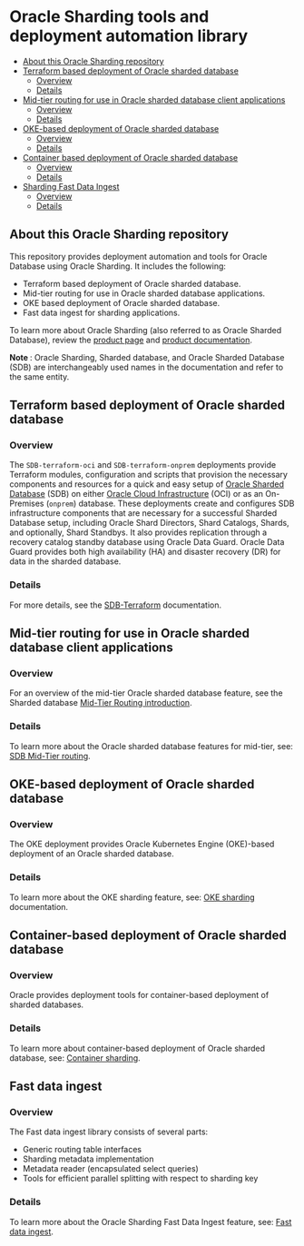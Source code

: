 # Oracle Sharding tools and deployment automation library

[SDB-terraform-onprem]: https://github.com/oracle/db-sharding/tree/master/deployment-with-terraform/sdb-terraform-onprem
[SDB-terraform-oci]: https://github.com/oracle/db-sharding/tree/master/deployment-with-terraform/sdb-terraform-oci
[SDB-terraform]: https://github.com/oracle/db-sharding/tree/master/deployment-with-terraform/
[SDB-Mid-Tier-Routing]: https://github.com/oracle/db-sharding/tree/master/Mid-Tier-Routing
[SDB-Fast-Data-Ingest]: https://github.com/oracle/db-sharding/tree/master/sharding-fast-data-ingest
[OKE-sharding]: https://github.com/oracle/db-sharding/tree/master/oke-based-sharding-deployment
[MTR-Intro]: https://github.com/oracle/db-sharding/wiki/Sharded-Database-Mid-Tier-Routing#introduction
[SDB-prod-page]: https://www.oracle.com/database/technologies/high-availability/sharding.html
[SDB-prod-doc]: https://docs.oracle.com/en/database/oracle/oracle-database/19/shard/
[OCI]: https://www.oracle.com/cloud/
[SDB]: https://www.oracle.com/database/technologies/high-availability/sharding.html

- [About this Oracle Sharding repository](#about)
- [Terraform based deployment of Oracle sharded database](#terraform-based-deployment-of-oracle-sharded-database)
  * [Overview](#overview)
  * [Details](#details)
- [Mid-tier routing for use in Oracle sharded database client applications](#mid-tier-routing-for-use-in-oracle-sharded-database-client-applications)
  * [Overview](#overview-1)
  * [Details](#details-1)
- [OKE-based deployment of Oracle sharded database](#oke-based-deployment-of-oracle-sharded-database)
  * [Overview](#overview-2)
  * [Details](#details-2)
- [Container based deployment of Oracle sharded database](#container-based-deployment-of-oracle-sharded-database)
  * [Overview](#overview-3)
  * [Details](#details-3)
- [Sharding Fast Data Ingest](#routing-implementations-for-use-in-oracle-sharding-client-applications)
  * [Overview](#overview-4)
  * [Details](#details-4)

## About this Oracle Sharding repository

This repository provides deployment automation and tools for Oracle Database using Oracle Sharding. It includes the following:

* Terraform based deployment of Oracle sharded database.
* Mid-tier routing for use in Oracle sharded database applications.
* OKE based deployment of Oracle sharded database.
* Fast data ingest for sharding applications.

To learn more about Oracle Sharding (also referred to as Oracle Sharded Database), review the [product page][SDB-prod-page] and [product documentation][SDB-prod-doc].

<strong> Note </strong> : Oracle Sharding, Sharded database, and Oracle Sharded Database (SDB) are interchangeably used names in the documentation and refer to the same entity. 

 
## Terraform based deployment of Oracle sharded database

### Overview  

The `SDB-terraform-oci` and `SDB-terraform-onprem` deployments provide Terraform modules, configuration and scripts that provision the necessary components and resources for a quick and easy setup of [Oracle Sharded Database][SDB] (SDB) on either [Oracle Cloud Infrastructure][OCI] (OCI) or as an On-Premises (`onprem`) database. These deployments create and configures SDB infrastructure components that are necessary for a successful Sharded Database setup, including Oracle Shard Directors, Shard Catalogs, Shards, and optionally, Shard Standbys. It also provides replication through a recovery catalog standby database using Oracle Data Guard. Oracle Data Guard provides both high availability (HA) and disaster recovery (DR) for data in the sharded database.

### Details

For more details, see the [SDB-Terraform][SDB-terraform] documentation.

## Mid-tier routing for use in Oracle sharded database client applications

### Overview

For an overview of the mid-tier Oracle sharded database feature, see the Sharded database [Mid-Tier Routing introduction][MTR-Intro].

### Details

To learn more about the Oracle sharded database features for mid-tier, see: [SDB Mid-Tier routing][SDB-Mid-Tier-Routing].

## OKE-based deployment of Oracle sharded database 

### Overview 

The OKE deployment provides Oracle Kubernetes Engine (OKE)-based deployment of an Oracle sharded database.

### Details

To learn more about the OKE sharding feature, see: [OKE sharding][OKE-sharding] documentation.

## Container-based deployment of Oracle sharded database 

### Overview 

Oracle provides deployment tools for container-based deployment of sharded databases.

### Details

To learn more about container-based deployment of Oracle sharded database, see: [Container sharding](./container-based-sharding-deployment/README.md).

## Fast data ingest

### Overview

The Fast data ingest library consists of several parts:
 * Generic routing table interfaces
 * Sharding metadata implementation
 * Metadata reader (encapsulated select queries)
 * Tools for efficient parallel splitting with respect to sharding key

### Details

To learn more about the Oracle Sharding Fast Data Ingest feature, see: [Fast data ingest][SDB-Fast-Data-Ingest].
